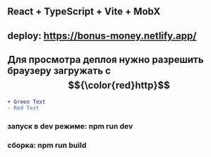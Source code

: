 ## React + TypeScript + Vite + MobX

## deploy: https://bonus-money.netlify.app/
## Для просмотра деплоя нужно разрешить браузеру загружать с $${\color{red}http}$$

 ````diff
+ Green Text
- Red Text
````
### запуск в dev режиме: npm run dev

### сборка: npm run build
